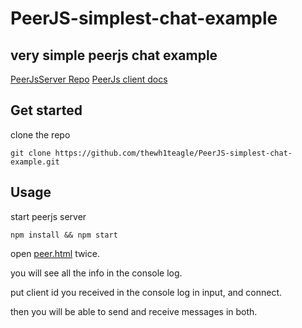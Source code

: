 # PeerJS-simplest-chat-example
## very simple peerjs chat example 


[PeerJsServer Repo](https://github.com/peers/peerjs-server)
[PeerJs client docs](https://peerjs.com/docs.html)

## Get started

clone the repo 
```shell
git clone https://github.com/thewh1teagle/PeerJS-simplest-chat-example.git
```


## Usage
start peerjs server
```git clone
npm install && npm start
```

open [peer.html](https://github.com/thewh1teagle/PeerJS-simplest-chat-example/blob/master/src/peer.html) twice.

you will see all the info in the console log.

put client id you received in the console log in input, and connect.

then you will be able to send and receive messages in both. 

